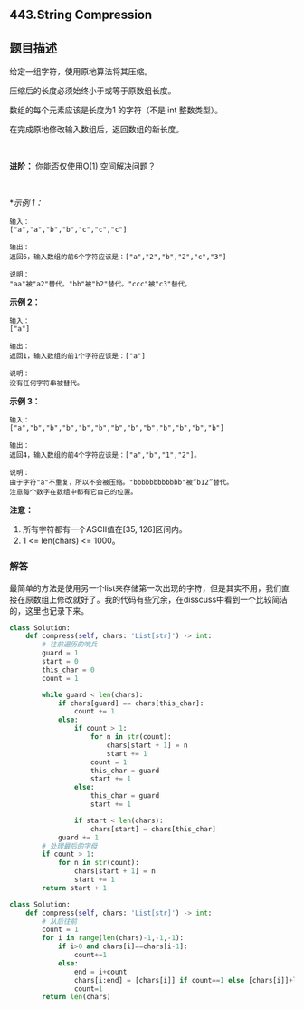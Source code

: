 ## 443.String Compression

## 题目描述

给定一组字符，使用原地算法将其压缩。

压缩后的长度必须始终小于或等于原数组长度。

数组的每个元素应该是长度为1 的字符（不是 int 整数类型）。

在完成原地修改输入数组后，返回数组的新长度。

 

**进阶：**
你能否仅使用O(1) 空间解决问题？

 

**示例 1：*

```
输入：
["a","a","b","b","c","c","c"]

输出：
返回6，输入数组的前6个字符应该是：["a","2","b","2","c","3"]

说明：
"aa"被"a2"替代。"bb"被"b2"替代。"ccc"被"c3"替代。
```

**示例 2：**

```
输入：
["a"]

输出：
返回1，输入数组的前1个字符应该是：["a"]

说明：
没有任何字符串被替代。
```

**示例 3：**

```
输入：
["a","b","b","b","b","b","b","b","b","b","b","b","b"]

输出：
返回4，输入数组的前4个字符应该是：["a","b","1","2"]。

说明：
由于字符"a"不重复，所以不会被压缩。"bbbbbbbbbbbb"被“b12”替代。
注意每个数字在数组中都有它自己的位置。
```


**注意：**

1. 所有字符都有一个ASCII值在[35, 126]区间内。
2. 1 <= len(chars) <= 1000。



### 解答

​	最简单的方法是使用另一个list来存储第一次出现的字符，但是其实不用，我们直接在原数组上修改就好了。我的代码有些冗余，在disscuss中看到一个比较简洁的，这里也记录下来。

```python
class Solution:
    def compress(self, chars: 'List[str]') -> int:
        # 往前遍历的哨兵
        guard = 1
        start = 0
        this_char = 0
        count = 1

        while guard < len(chars):
            if chars[guard] == chars[this_char]:
                count += 1
            else:
                if count > 1:
                    for n in str(count):
                        chars[start + 1] = n
                        start += 1
                    count = 1
                    this_char = guard
                    start += 1
                else:
                    this_char = guard
                    start += 1

                if start < len(chars):
                    chars[start] = chars[this_char]
            guard += 1
        # 处理最后的字母
        if count > 1:
            for n in str(count):
                chars[start + 1] = n
                start += 1
        return start + 1
```



```python
class Solution:
    def compress(self, chars: 'List[str]') -> int:
        # 从后往前
        count = 1
        for i in range(len(chars)-1,-1,-1):
            if i>0 and chars[i]==chars[i-1]:
                count+=1
            else:
                end = i+count
                chars[i:end] = [chars[i]] if count==1 else [chars[i]]+list(str(count))
                count=1
        return len(chars)
```


